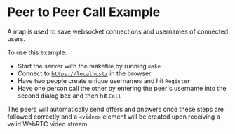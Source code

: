 # Peer to Peer Call Example

A map is used to save websocket connections and usernames of connected users.

To use this example:
- Start the server with the makefile by running `make`
- Connect to [`https://localhost/`](https://localhost/) in the browser
- Have two people create unique usernames and hit `Register`
- Have one person call the other by entering the peer's username into the second dialog box and then hit `Call`

The peers will automatically send offers and answers once these steps are followed correctly and a `<video>` element will be created upon receiving a valid WebRTC video stream.